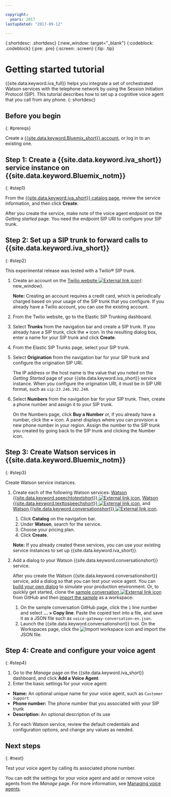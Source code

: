 ```yaml
---

copyright:
  years: 2017
lastupdated: "2017-09-12"

---
```


{:shortdesc: .shortdesc}
{:new_window: target="_blank"}
{:codeblock: .codeblock}
{:pre: .pre}
{:screen: .screen}
{:tip: .tip}

# Getting started tutorial
{{site.data.keyword.iva_full}} helps you integrate a set of orchestrated Watson services with the telephone network by using the Session Initiation Protocol (SIP). This tutorial describes how to set up a cognitive voice agent that you call from any phone.
{: shortdesc}

## Before you begin
{: #prereqs}

Create a [{{site.data.keyword.Bluemix_short}} account](https://console.bluemix.net/), or log in to an existing one.

## Step 1: Create a {{site.data.keyword.iva_short}} service instance on {{site.data.keyword.Bluemix_notm}}
{: #step1}

From the [{{site.data.keyword.iva_short}} catalog page](https://console.bluemix.net/catalog/services/ibm-voice-agent-with-watson), review the service information, and then click **Create**.

After you create the service, make note of the voice agent endpoint on the _Getting started_ page. You need the endpoint SIP URI to configure your SIP trunk.

## Step 2: Set up a SIP trunk to forward calls to {{site.data.keyword.iva_short}}
{: #step2}

This experimental release was tested with a Twilio&reg; SIP trunk.

1. Create an account on the [Twilio website ![External link icon](../../icons/launch-glyph.svg "External link icon")](https://www.twilio.com/try-twilio){: new_window}.

   **Note:** Creating an account requires a credit card, which is periodically charged based on your usage of the SIP trunk that you configure. If you already have a Twilio account, you can use the existing account.

2. From the Twilio website, go to the Elastic SIP Trunking dashboard.

3. Select **Trunks** from the navigation bar and create a SIP trunk. If you already have a SIP trunk, click the **+** icon. In the resulting dialog box, enter a name for your SIP trunk and click **Create**.

4. From the Elastic SIP Trunks page, select your SIP trunk.

5. Select **Origination** from the navigation bar for your SIP trunk and configure the origination SIP URI.

   The IP address or the host name is the value that you noted on the _Getting Started_ page of your {{site.data.keyword.iva_short}} service instance. When you configure the origination URI, it must be in SIP URI format, such as `sip:23.246.192.240`.

6. Select **Numbers** from the navigation bar for your SIP trunk. Then, create a phone number and assign it to your SIP trunk.

   On the Numbers page, click **Buy a Number** or, if you already have a number, click the **+** icon. A panel displays where you can provision a new phone number in your region. Assign the number to the SIP trunk you created by going back to the SIP trunk and clicking the Number icon.


## Step 3: Create Watson services in {{site.data.keyword.Bluemix_notm}}
{: #step3}

Create Watson service instances.

1. Create each of the following Watson services: [Watson {{site.data.keyword.speechtotextshort}} ![External link icon](../../icons/launch-glyph.svg "External link icon")](https://www.ibm.com/watson/services/speech-to-text/), [Watson {{site.data.keyword.texttospeechshort}} ![External link icon](../../icons/launch-glyph.svg "External link icon")](https://www.ibm.com/watson/services/text-to-speech/), and [Watson {{site.data.keyword.conversationshort}} ![External link icon](../../icons/launch-glyph.svg "External link icon")](https://www.ibm.com/watson/services/conversation/).

   1. Click **Catalog** on the navigation bar.
   2. Under **Watson**, search for the service.
   3. Choose your pricing plan.
   4. Click **Create**.

   **Note:** If you already created these services, you can use your existing service instances to set up {{site.data.keyword.iva_short}}.

2. Add a dialog to your Watson {{site.data.keyword.conversationshort}} service.

   After you create the Watson {{site.data.keyword.conversationshort}} service, add a dialog so that you can test your voice agent. You can [build your own dialog](https://console.bluemix.net/docs/services/conversation/dialog-build.html) to simulate your production environment. Or, to quickly get started, clone the [sample conversation ![External link icon](../../icons/launch-glyph.svg "External link icon")](https://github.com/WASdev/sample.voice.gateway/blob/master/conversation/voice-gateway-conversation-en.json) from GitHub and then [import the sample](https://console.bluemix.net/docs/services/conversation/configure-workspace.html#creating-workspaces) as a workspace:

   1. On the sample conversation GitHub page, click the `1` line number and select **... > Copy line**. Paste the copied text into a file, and save it as a JSON file such as `voice-gateway-conversation-en.json`.
   2. Launch the {{site.data.keyword.conversationshort}} tool. On the Workspaces page, click the ![Import workspace](../conversation/images/workspace_import.png) icon and import the JSON file.

## Step 4: Create and configure your voice agent
{: #step4}

1. Go to the _Manage_ page on the {{site.data.keyword.iva_short}} dashboard, and click **Add a Voice Agent**.
2. Enter the basic settings for your voice agent:
  * **Name:** An optional unique name for your voice agent, such as `Customer Support`
  * **Phone number:** The phone number that you associated with your SIP trunk
  * **Description:** An optional description of its use
3. For each Watson service, review the default credentials and configuration options, and change any values as needed.


## Next steps
{: #next}

Test your voice agent by calling its associated phone number.

You can edit the settings for your voice agent and add or remove voice agents from the _Manage_ page. For more information, see [Managing voice agents](managing.html).
